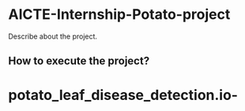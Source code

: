 # AICTE-Internship-Potato-project

Describe about the project.

## How to execute the project?
# potato_leaf_disease_detection.io-
